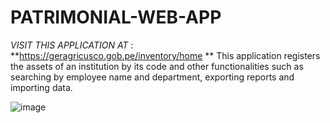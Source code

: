 # PATRIMONIAL-WEB-APP
*VISIT THIS APPLICATION AT* : **https://geragricusco.gob.pe/inventory/home **
This application registers the assets of an institution by its code and other functionalities such as searching by employee name and department, exporting reports and importing data.

![image](https://github.com/user-attachments/assets/43cf81ab-cb40-4852-87e0-3afd0761cf28)
